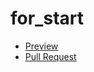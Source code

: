 # for_start
- [Preview](https://dimadp.github.io/for_start/)
- [Pull Request](https://github.com/DimaDP/for_start/pull/1/files)